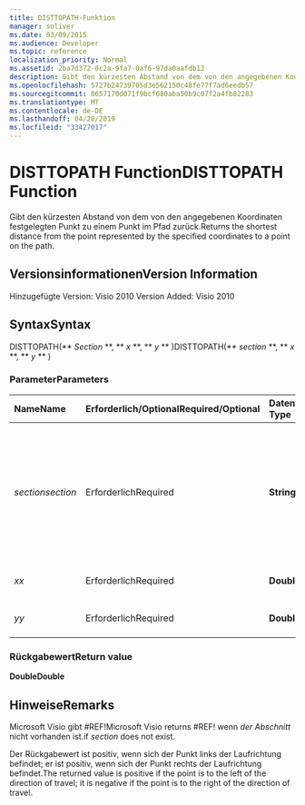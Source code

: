 ```yaml
---
title: DISTTOPATH-Funktion
manager: soliver
ms.date: 03/09/2015
ms.audience: Developer
ms.topic: reference
localization_priority: Normal
ms.assetid: 2ba7d372-0c2a-9fa7-0af6-97da0aafdb12
description: Gibt den kürzesten Abstand von dem von den angegebenen Koordinaten festgelegten Punkt zu einem Punkt im Pfad zurück.
ms.openlocfilehash: 5727b24739705d3e562150c48fe77f7ad6eedb57
ms.sourcegitcommit: 8657170d071f9bcf680aba50b9c07f2a4fb82283
ms.translationtype: MT
ms.contentlocale: de-DE
ms.lasthandoff: 04/28/2019
ms.locfileid: "33427017"
---
```

# <a name="disttopath-function"></a><span data-ttu-id="2194b-103">DISTTOPATH Function</span><span class="sxs-lookup"><span data-stu-id="2194b-103">DISTTOPATH Function</span></span>

<span data-ttu-id="2194b-104">Gibt den kürzesten Abstand von dem von den angegebenen Koordinaten festgelegten Punkt zu einem Punkt im Pfad zurück.</span><span class="sxs-lookup"><span data-stu-id="2194b-104">Returns the shortest distance from the point represented by the specified coordinates to a point on the path.</span></span>
  
## <a name="version-information"></a><span data-ttu-id="2194b-105">Versionsinformationen</span><span class="sxs-lookup"><span data-stu-id="2194b-105">Version Information</span></span>

<span data-ttu-id="2194b-106">Hinzugefügte Version: Visio 2010
</span><span class="sxs-lookup"><span data-stu-id="2194b-106">Version Added: Visio 2010</span></span> 
  
## <a name="syntax"></a><span data-ttu-id="2194b-107">Syntax</span><span class="sxs-lookup"><span data-stu-id="2194b-107">Syntax</span></span>

<span data-ttu-id="2194b-108">DISTTOPATH(\*\* *Section* \*\*, \*\* *x* \*\*, \*\* *y* \*\* )</span><span class="sxs-lookup"><span data-stu-id="2194b-108">DISTTOPATH(\*\* *section* \*\*, \*\* *x* \*\*, \*\* *y* \*\* )</span></span> 
  
### <a name="parameters"></a><span data-ttu-id="2194b-109">Parameter</span><span class="sxs-lookup"><span data-stu-id="2194b-109">Parameters</span></span>

|<span data-ttu-id="2194b-110">**Name**</span><span class="sxs-lookup"><span data-stu-id="2194b-110">**Name**</span></span>|<span data-ttu-id="2194b-111">**Erforderlich/Optional**</span><span class="sxs-lookup"><span data-stu-id="2194b-111">**Required/Optional**</span></span>|<span data-ttu-id="2194b-112">**Datentyp**</span><span class="sxs-lookup"><span data-stu-id="2194b-112">**Data Type**</span></span>|<span data-ttu-id="2194b-113">**Beschreibung**</span><span class="sxs-lookup"><span data-stu-id="2194b-113">**Description**</span></span>|
|:-----|:-----|:-----|:-----|
| <span data-ttu-id="2194b-114">_section_</span><span class="sxs-lookup"><span data-stu-id="2194b-114">_section_</span></span> <br/> |<span data-ttu-id="2194b-115">Erforderlich</span><span class="sxs-lookup"><span data-stu-id="2194b-115">Required</span></span>  <br/> |<span data-ttu-id="2194b-116">**String**</span><span class="sxs-lookup"><span data-stu-id="2194b-116">**String**</span></span> <br/> |<span data-ttu-id="2194b-117">Der Abschnitt "Geometrie", der den Pfad darstellt, angegeben mit einer Referenz auf dessen Zelle "Path" (z. B. Geometrie1.Path).</span><span class="sxs-lookup"><span data-stu-id="2194b-117">The Geometry section that represents the path, specified by a reference to its Path cell (for example, Geometry1.Path).</span></span>  <br/> |
| <span data-ttu-id="2194b-118">_x_</span><span class="sxs-lookup"><span data-stu-id="2194b-118">_x_</span></span> <br/> |<span data-ttu-id="2194b-119">Erforderlich</span><span class="sxs-lookup"><span data-stu-id="2194b-119">Required</span></span>  <br/> |<span data-ttu-id="2194b-120">**Double**</span><span class="sxs-lookup"><span data-stu-id="2194b-120">**Double**</span></span> <br/> |<span data-ttu-id="2194b-121">Die x-Koordinate des Punkts.</span><span class="sxs-lookup"><span data-stu-id="2194b-121">The  _x_-coordinate of the point.</span></span>  <br/> |
| <span data-ttu-id="2194b-122">_y_</span><span class="sxs-lookup"><span data-stu-id="2194b-122">_y_</span></span> <br/> |<span data-ttu-id="2194b-123">Erforderlich</span><span class="sxs-lookup"><span data-stu-id="2194b-123">Required</span></span>  <br/> |<span data-ttu-id="2194b-124">**Double**</span><span class="sxs-lookup"><span data-stu-id="2194b-124">**Double**</span></span> <br/> |<span data-ttu-id="2194b-125">Die y-Koordinate des Punkts.</span><span class="sxs-lookup"><span data-stu-id="2194b-125">The  _y_-coordinate of the point.</span></span>  <br/> |
   
### <a name="return-value"></a><span data-ttu-id="2194b-126">Rückgabewert</span><span class="sxs-lookup"><span data-stu-id="2194b-126">Return value</span></span>

 <span data-ttu-id="2194b-127">**Double**</span><span class="sxs-lookup"><span data-stu-id="2194b-127">**Double**</span></span>
  
## <a name="remarks"></a><span data-ttu-id="2194b-128">Hinweise</span><span class="sxs-lookup"><span data-stu-id="2194b-128">Remarks</span></span>

<span data-ttu-id="2194b-129">Microsoft Visio gibt #REF!</span><span class="sxs-lookup"><span data-stu-id="2194b-129">Microsoft Visio returns #REF!</span></span> <span data-ttu-id="2194b-130">wenn  _der Abschnitt_ nicht vorhanden ist.</span><span class="sxs-lookup"><span data-stu-id="2194b-130">if  _section_ does not exist.</span></span> 
  
<span data-ttu-id="2194b-131">Der Rückgabewert ist positiv, wenn sich der Punkt links der Laufrichtung befindet; er ist positiv, wenn sich der Punkt rechts der Laufrichtung befindet.</span><span class="sxs-lookup"><span data-stu-id="2194b-131">The returned value is positive if the point is to the left of the direction of travel; it is negative if the point is to the right of the direction of travel.</span></span>
  

